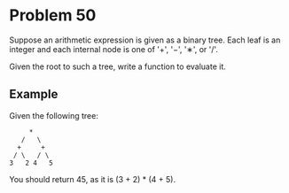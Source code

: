 # Problem 50

Suppose an arithmetic expression is given as a binary tree. Each leaf is an integer and each internal node is one of '+', '−', '∗', or '/'.

Given the root to such a tree, write a function to evaluate it.

## Example

Given the following tree:

```text
     *
   /   \
  +     +
 / \   / \
3   2 4   5
```

You should return 45, as it is (3 + 2) * (4 + 5).
